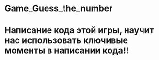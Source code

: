 # Game_Guess_the_number
# Написание кода этой игры, научит нас использовать ключивые моменты в написании кода!!
